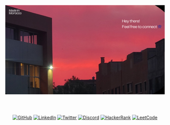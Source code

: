 
<div align="center">
  <img src="https://github.com/anasooo/anasooo/blob/main/last.png" alt="Profile Header">
  
  <br/><br/>

  [![GitHub](https://img.shields.io/badge/GitHub-000?style=for-the-badge&logo=github&logoColor=white)](https://github.com/anasooo)
  [![LinkedIn](https://img.shields.io/badge/LinkedIn-000?style=for-the-badge&logo=linkedin&logoColor=white)](https://linkedin.com/in/Anass-sodor)
  [![Twitter](https://img.shields.io/badge/Twitter-000?style=for-the-badge&logo=x)](https://x.com/AnassSodor)
  [![Discord](https://img.shields.io/badge/Discord-000?style=for-the-badge&logo=discord&logoColor=white)](https://discord.com/users/1150728447329583135)
  [![HackerRank](https://img.shields.io/badge/HackerRank-000?style=for-the-badge&logo=hackerrank&logoColor=white)](https://www.hackerrank.com/profile/YOUR_USERNAME)
  [![LeetCode](https://img.shields.io/badge/LeetCode-000?style=for-the-badge&logo=leetcode&logoColor=white)](https://leetcode.com/YOUR_USERNAME/)

</div>
